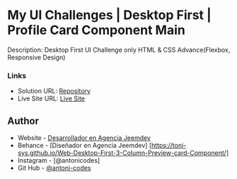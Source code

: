 # My UI Challenges | Desktop First | Profile Card Component Main

Description: Desktop First UI Challenge only HTML & CSS Advance(Flexbox, Responsive Design)

### Links

- Solution URL: [Repository](https://github.com/Toni-sys/Web-Desktop-First-Profile-Card-Component-Main)
- Live Site URL: [Live Site](https://antoni-codes.github.io/Web-Desktop-First-Profile-Card-Component-Main/)


## Author

- Website - [Desarrollador en Agencia Jeemdev](https://www.jeemdev.com)
- Behance - [Diseñador en Agencia Jeemdev] [https://toni-sys.github.io/Web-Desktop-First-3-Column-Preview-card-Component/]
- Instagram - [@antonicodes]
- Git Hub - [@antoni-codes](https://github.com/Toni-sys)

